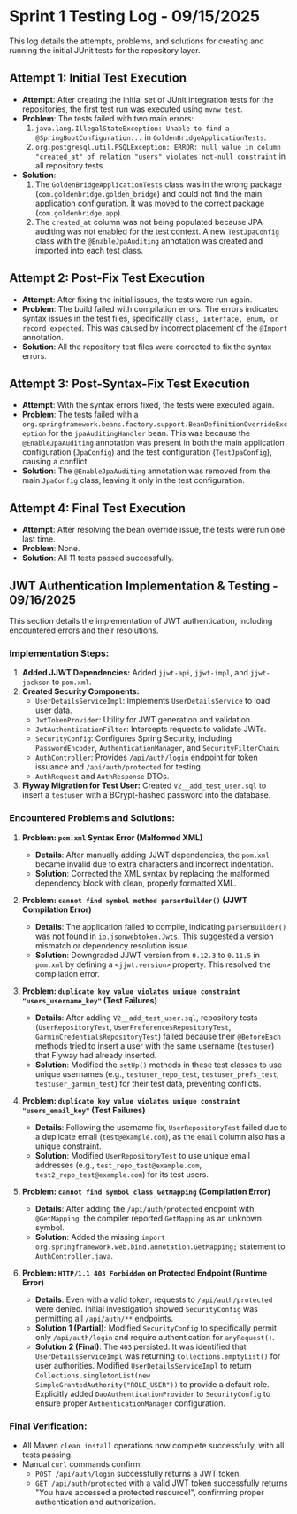 # Sprint 1 Testing Log - 09/15/2025

This log details the attempts, problems, and solutions for creating and running the initial JUnit tests for the repository layer.

## Attempt 1: Initial Test Execution

*   **Attempt**: After creating the initial set of JUnit integration tests for the repositories, the first test run was executed using `mvnw test`.
*   **Problem**: The tests failed with two main errors:
    1.  `java.lang.IllegalStateException: Unable to find a @SpringBootConfiguration...` in `GoldenBridgeApplicationTests`.
    2.  `org.postgresql.util.PSQLException: ERROR: null value in column "created_at" of relation "users" violates not-null constraint` in all repository tests.
*   **Solution**:
    1.  The `GoldenBridgeApplicationTests` class was in the wrong package (`com.goldenbridge.golden_bridge`) and could not find the main application configuration. It was moved to the correct package (`com.goldenbridge.app`).
    2.  The `created_at` column was not being populated because JPA auditing was not enabled for the test context. A new `TestJpaConfig` class with the `@EnableJpaAuditing` annotation was created and imported into each test class.

## Attempt 2: Post-Fix Test Execution

*   **Attempt**: After fixing the initial issues, the tests were run again.
*   **Problem**: The build failed with compilation errors. The errors indicated syntax issues in the test files, specifically `class, interface, enum, or record expected`. This was caused by incorrect placement of the `@Import` annotation.
*   **Solution**: All the repository test files were corrected to fix the syntax errors.

## Attempt 3: Post-Syntax-Fix Test Execution

*   **Attempt**: With the syntax errors fixed, the tests were executed again.
*   **Problem**: The tests failed with a `org.springframework.beans.factory.support.BeanDefinitionOverrideException` for the `jpaAuditingHandler` bean. This was because the `@EnableJpaAuditing` annotation was present in both the main application configuration (`JpaConfig`) and the test configuration (`TestJpaConfig`), causing a conflict.
*   **Solution**: The `@EnableJpaAuditing` annotation was removed from the main `JpaConfig` class, leaving it only in the test configuration.

## Attempt 4: Final Test Execution

*   **Attempt**: After resolving the bean override issue, the tests were run one last time.
*   **Problem**: None.
*   **Solution**: All 11 tests passed successfully.

## JWT Authentication Implementation & Testing - 09/16/2025

This section details the implementation of JWT authentication, including encountered errors and their resolutions.

### Implementation Steps:

1.  **Added JJWT Dependencies:** Added `jjwt-api`, `jjwt-impl`, and `jjwt-jackson` to `pom.xml`.
2.  **Created Security Components:**
    *   `UserDetailsServiceImpl`: Implements `UserDetailsService` to load user data.
    *   `JwtTokenProvider`: Utility for JWT generation and validation.
    *   `JwtAuthenticationFilter`: Intercepts requests to validate JWTs.
    *   `SecurityConfig`: Configures Spring Security, including `PasswordEncoder`, `AuthenticationManager`, and `SecurityFilterChain`.
    *   `AuthController`: Provides `/api/auth/login` endpoint for token issuance and `/api/auth/protected` for testing.
    *   `AuthRequest` and `AuthResponse` DTOs.
3.  **Flyway Migration for Test User:** Created `V2__add_test_user.sql` to insert a `testuser` with a BCrypt-hashed password into the database.

### Encountered Problems and Solutions:

1.  **Problem: `pom.xml` Syntax Error (Malformed XML)**
    *   **Details**: After manually adding JJWT dependencies, the `pom.xml` became invalid due to extra characters and incorrect indentation.
    *   **Solution**: Corrected the XML syntax by replacing the malformed dependency block with clean, properly formatted XML.

2.  **Problem: `cannot find symbol method parserBuilder()` (JJWT Compilation Error)**
    *   **Details**: The application failed to compile, indicating `parserBuilder()` was not found in `io.jsonwebtoken.Jwts`. This suggested a version mismatch or dependency resolution issue.
    *   **Solution**: Downgraded JJWT version from `0.12.3` to `0.11.5` in `pom.xml` by defining a `<jjwt.version>` property. This resolved the compilation error.

3.  **Problem: `duplicate key value violates unique constraint "users_username_key"` (Test Failures)**
    *   **Details**: After adding `V2__add_test_user.sql`, repository tests (`UserRepositoryTest`, `UserPreferencesRepositoryTest`, `GarminCredentialsRepositoryTest`) failed because their `@BeforeEach` methods tried to insert a user with the same username (`testuser`) that Flyway had already inserted.
    *   **Solution**: Modified the `setUp()` methods in these test classes to use unique usernames (e.g., `testuser_repo_test`, `testuser_prefs_test`, `testuser_garmin_test`) for their test data, preventing conflicts.

4.  **Problem: `duplicate key value violates unique constraint "users_email_key"` (Test Failures)**
    *   **Details**: Following the username fix, `UserRepositoryTest` failed due to a duplicate email (`test@example.com`), as the `email` column also has a unique constraint.
    *   **Solution**: Modified `UserRepositoryTest` to use unique email addresses (e.g., `test_repo_test@example.com`, `test2_repo_test@example.com`) for its test users.

5.  **Problem: `cannot find symbol class GetMapping` (Compilation Error)**
    *   **Details**: After adding the `/api/auth/protected` endpoint with `@GetMapping`, the compiler reported `GetMapping` as an unknown symbol.
    *   **Solution**: Added the missing `import org.springframework.web.bind.annotation.GetMapping;` statement to `AuthController.java`.

6.  **Problem: `HTTP/1.1 403 Forbidden` on Protected Endpoint (Runtime Error)**
    *   **Details**: Even with a valid token, requests to `/api/auth/protected` were denied. Initial investigation showed `SecurityConfig` was permitting all `/api/auth/**` endpoints.
    *   **Solution 1 (Partial)**: Modified `SecurityConfig` to specifically permit only `/api/auth/login` and require authentication for `anyRequest()`.
    *   **Solution 2 (Final)**: The `403` persisted. It was identified that `UserDetailsServiceImpl` was returning `Collections.emptyList()` for user authorities. Modified `UserDetailsServiceImpl` to return `Collections.singletonList(new SimpleGrantedAuthority("ROLE_USER"))` to provide a default role. Explicitly added `DaoAuthenticationProvider` to `SecurityConfig` to ensure proper `AuthenticationManager` configuration.

### Final Verification:

*   All Maven `clean install` operations now complete successfully, with all tests passing.
*   Manual `curl` commands confirm:
    *   `POST /api/auth/login` successfully returns a JWT token.
    *   `GET /api/auth/protected` with a valid JWT token successfully returns "You have accessed a protected resource!", confirming proper authentication and authorization.
